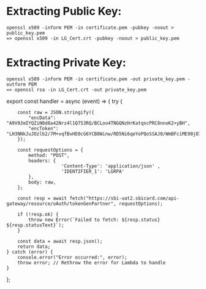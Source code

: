 
# Extracting Public Key:
    openssl x509 -inform PEM -in certificate.pem -pubkey -noout > public_key.pem
    => openssl x509 -in LG_Cert.crt -pubkey -noout > public_key.pem


# Extracting Private Key:
    openssl x509 -inform PEM -in certificate.pem -out private_key.pem -outform PEM
    => openssl rsa -in LG_Cert.crt -out private_key.pem



<!-- Working Conversion Model -->

export const handler = async (event) => {
    try {

        const raw = JSON.stringify({
            "encData": "A9V9JmIYQZiN0d8a42Nrz4l1Q753RQ/BCLoo4TNGQNzHrKatqncPRC8nnoK2+yBH",
            "encToken": "LH3NNkJuJOzlb2/7M+vqfBvHE0cG6YCB8Winw/RD5Ni6qeYoPQoSSAJ0/WmBFciME90jO7llwCS9eBFwxGQibbf0l6n5hbp0AT2cumOk+MkGHmwEaIbYkKny4lrRovIT3nwXijULwnmWJlcDe4dYwKAkDCZjtlRctlG2MAZyLP9hMkitguYH/PnCbE/9GPdpbSPS3aS8mpGuNQR7/KxzHIM+bytgmuIEI8gI1coOcRddGioLJM6ByNWLIbFHjCGACIo3O/x7BeJ+8vpnCra6FIhV7M/lJnn5PJCZacTaN3FDeubQrZ7vzepBgtcC7frRmnE7S6W2bx1K2VVQpDA8eQ=="
        });

        const requestOptions = {
            method: "POST",
            headers: {  
                        'Content-Type': 'application/json' , 
                        'IDENTIFIER_1': 'LGRPA'
            },
            body: raw,
        };

        const resp = await fetch("https://sbi-uat2.sbicard.com/api-gateway/resource/oAuth/tokenGenPartner", requestOptions);

        if (!resp.ok) {
            throw new Error(`Failed to fetch: ${resp.status} ${resp.statusText}`);
        }

        const data = await resp.json();
        return data;
    } catch (error) {
        console.error("Error occurred:", error);
        throw error; // Rethrow the error for Lambda to handle
    }
};



